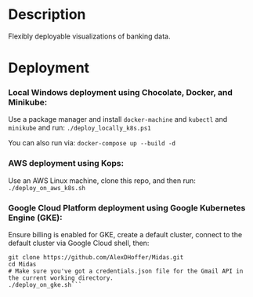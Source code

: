 # Description
Flexibly deployable visualizations of banking data.

# Deployment

### Local Windows deployment using Chocolate, Docker, and Minikube:

Use a package manager and install ```docker-machine``` and ```kubectl``` and ```minikube``` and run:
```./deploy_locally_k8s.ps1```

You can also run via:
```docker-compose up --build -d```

### AWS deployment using Kops:

Use an AWS Linux machine, clone this repo, and then run:
```./deploy_on_aws_k8s.sh```

### Google Cloud Platform deployment using Google Kubernetes Engine (GKE):

Ensure billing is enabled for GKE, create a default cluster, connect to the default cluster via Google Cloud shell, then:

```shell
git clone https://github.com/AlexDHoffer/Midas.git
cd Midas
# Make sure you've got a credentials.json file for the Gmail API in the current working directory. 
./deploy_on_gke.sh```
